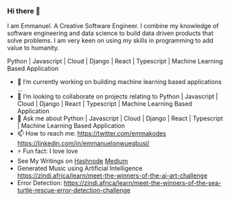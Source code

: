### Hi there 👋
I am Emmanuel. A Creative Software Engineer. I combine my knowledge of software engineering and data science to build data driven products that solve problems.
I am very keen on using my skills in programming to add value to humanity.

Python | Javascript | Cloud | Django | React | Typescript | Machine Learning Based Application

- 🌱 I’m currently working on building machine learning based applications ...
- 👯 I’m looking to collaborate on projects relating to Python | Javascript | Cloud | Django | React | Typescript | Machine Learning Based Application
- 💬 Ask me about Python | Javascript | Cloud | Django | React | Typescript | Machine Learning Based Application
- 📫 How to reach me: https://twitter.com/emmakodes  https://linkedin.com/in/emmanuelonwuegbusi/
- ⚡ Fun fact: I love love
- See My Writings on [Hashnode](https://www.emmakodes.com)     [Medium](https://medium.com/@emmakodes)
- Generated Music using Artificial Intelligence https://zindi.africa/learn/meet-the-winners-of-the-ai-art-challenge
- Error Detection: https://zindi.africa/learn/meet-the-winners-of-the-sea-turtle-rescue-error-detection-challenge
